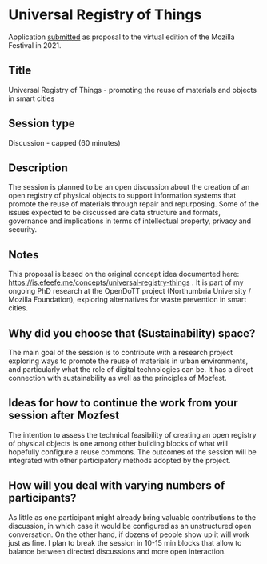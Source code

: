 # Universal Registry of Things

Application [submitted](https://pretalx.com/mozfest-2021/talk/review/C3ZJGSQGESN7HLVVWKRXFTAGRUYSLRXL) as proposal to the virtual edition of the Mozilla Festival in 2021.

## Title

Universal Registry of Things - promoting the reuse of materials and objects in smart cities

## Session type

Discussion - capped (60 minutes)

## Description

The session is planned to be an open discussion about the creation of an open registry of physical objects to support information systems that promote the reuse of materials through repair and repurposing. Some of the issues expected to be discussed are data structure and formats, governance and implications in terms of intellectual property, privacy and security.

## Notes

This proposal is based on the original concept idea documented here:
https://is.efeefe.me/concepts/universal-registry-things . It is part of my ongoing PhD research at the OpenDoTT project (Northumbria University / Mozilla Foundation), exploring alternatives for waste prevention in smart cities.

## Why did you choose that (Sustainability) space?

The main goal of the session is to contribute with a research project exploring ways to promote the reuse of materials in urban environments, and particularly what the role of digital technologies can be. It has a direct connection with sustainability as well as the principles of Mozfest.

## Ideas for how to continue the work from your session after Mozfest

The intention to assess the technical feasibility of creating an open registry of physical objects is one among other building blocks of what will hopefully configure a reuse commons. The outcomes of the session will be integrated with other participatory methods adopted by the project.

## How will you deal with varying numbers of participants?

As little as one participant might already bring valuable contributions to the discussion, in which case it would be configured as an unstructured open conversation. On the other hand, if dozens of people show up it will work just as fine. I plan to break the session in 10-15 min blocks that allow to balance between directed discussions and more open interaction.
